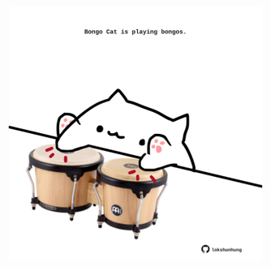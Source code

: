 <!-- built at 23/09/2023, 24:01:22 UTC -->
<p align="center">
  <img width="500" height="500" src="./ReadmeImage.svg">
</p>
